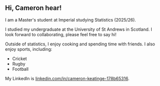 ## Hi, Cameron hear!

I am a Master's student at Imperial studying Statistics (2025/26).

I studied my undergraduate at the University of St Andrews in Scotland. I look forward to collaborating, please feel free to say hi!

Outside of statistics, I enjoy cooking and spending time with friends.
I also enjoy sports, including:
- Cricket
- Rugby
- Football

My LinkedIn is [linkedin.com/in/cameron-keatinge-178b65316](here).
